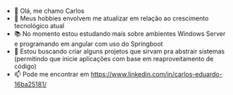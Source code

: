 - 👋 Olá, me chamo Carlos
- 🏓 Meus hobbies envolvem me atualizar em relação ao crescimento tecnológico atual
- 📚 No momento estou estudando mais sobre ambientes Windows Server e programando em angular com uso do Springboot
- 🤔 Estou buscando criar alguns projetos que sirvam pra abstrair sistemas (permitindo que inicie aplicações com base em reaproveitamento de código)
- 📫 Pode me encontrar em https://www.linkedin.com/in/carlos-eduardo-16ba25181/

<!---
carlossfb/carlossfb is a ✨ special ✨ repository because its `README.md` (this file) appears on your GitHub profile.
You can click the Preview link to take a look at your changes.
--->
